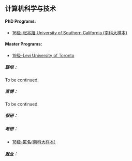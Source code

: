 ## 计算机科学与技术

#### PhD Programs:

  - [16级-张兆旭 University of Southern California (南科大样本)](./%5BUS%5D-16-zhangzhaoxu.md)

#### Master Programs:

  - [19级-Levi University of Toronto](./%5BCA%5D-19-Levi.md)

##### 联培：

To be continued.

##### 直博：

To be continued.

##### 保研：

##### 考研：

- [18级-匿名(南科大样本)](./%5BCN%5D-18-anonymous.md)

##### 就业：
